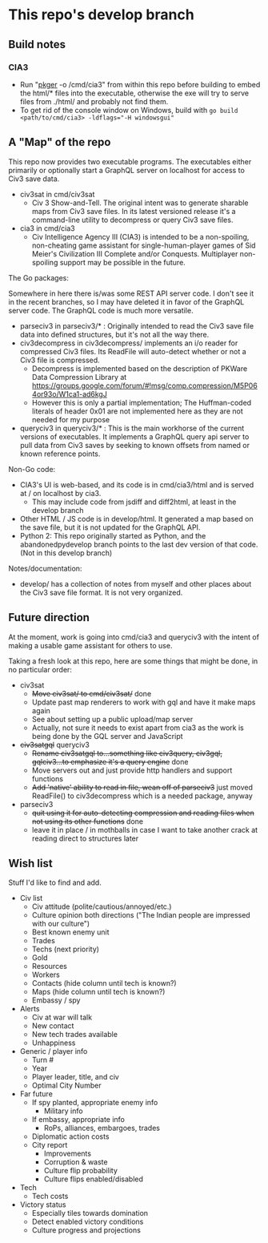 # This repo's develop branch

## Build notes

### CIA3

- Run "[pkger](https://github.com/markbates/pkger) -o /cmd/cia3" from within this repo before building to embed the html/* files into the executable, otherwise the exe will try to serve files from ./html/ and probably not find them.
- To get rid of the console window on Windows, build with `go build <path/to/cmd/cia3> -ldflags="-H windowsgui"`

## A "Map" of the repo

This repo now provides two executable programs. The executables either primarily or optionally start a GraphQL server on localhost for access to Civ3 save data.

- civ3sat in cmd/civ3sat
  - Civ 3 Show-and-Tell. The original intent was to generate sharable maps from Civ3 save files. In its latest versioned release it's a command-line utility to decompress or query Civ3 save files.
- cia3 in cmd/cia3
    - Civ Intelligence Agency III (CIA3) is intended to be a non-spoiling, non-cheating game assistant for single-human-player games of Sid Meier's Civilization III Complete and/or Conquests. Multiplayer non-spoiling support may be possible in the future.

The Go packages:

Somewhere in here there is/was some REST API server code. I don't see it in the recent branches, so I may have deleted it in favor of the GraphQL server code.
The GraphQL code is much more versatile.

- parseciv3 in parseciv3/* : Originally intended to read the Civ3 save file data into defined structures, but it's not all the way there.
- civ3decompress in civ3decompress/ implements an i/o reader for compressed Civ3 files. Its ReadFile will auto-detect whether or not a Civ3 file is compressed.
  - Decompress is implemented based on the description of PKWare Data Compression Library at https://groups.google.com/forum/#!msg/comp.compression/M5P064or93o/W1ca1-ad6kgJ
  - However this is only a partial implementation; The Huffman-coded literals of header 0x01 are not implemented here as they are not needed for my purpose
- queryciv3 in queryciv3/* : This is the main workhorse of the current versions of executables. It implements a GraphQL query api server to pull data from Civ3 saves by seeking to known offsets from named or known reference points.

Non-Go code:

- CIA3's UI is web-based, and its code is in cmd/cia3/html and is served at / on localhost by cia3.
  - This may include code from jsdiff and diff2html, at least in the develop branch
- Other HTML / JS code is in develop/html. It generated a map based on the save file, but it is not updated for the GraphQL API.
- Python 2: This repo originally started as Python, and the abandonedpydevelop branch points to the last dev version of that code. (Not in this develop branch)

Notes/documentation:

- develop/ has a collection of notes from myself and other places about the Civ3 save file format. It is not very organized.

## Future direction

At the moment, work is going into cmd/cia3 and queryciv3 with the intent of making a usable game assistant for others to use.

Taking a fresh look at this repo, here are some things that might be done, in no particular order:

- civ3sat
    - ~~Move civ3sat/ to cmd/civ3sat/~~ done
    - Update past map renderers to work with gql and have it make maps again
    - See about setting up a public upload/map server
    - Actually, not sure it needs to exist apart from cia3 as the work is being done by the GQL server and JavaScript
- ~~civ3satgql~~ queryciv3
    - ~~Rename civ3satgql to...something like civ3query, civ3gql, gqlciv3...to emphasize it's a query engine~~ done
    - Move servers out and just provide http handlers and support functions
    - ~~Add 'native' ability to read in file, wean off of parseciv3~~ just moved ReadFile() to civ3decompress which is a needed package, anyway
- parseciv3
    - ~~quit using it for auto-detecting compression and reading files when not using its other functions~~ done
    - leave it in place / in mothballs in case I want to take another crack at reading direct to structures later

## Wish list

Stuff I'd like to find and add.

- Civ list
    - Civ attitude (polite/cautious/annoyed/etc.)
    - Culture opinion both directions ("The Indian people are impressed with our culture")
    - Best known enemy unit
    - Trades
    - Techs (next priority)
    - Gold
    - Resources
    - Workers
    - Contacts (hide column until tech is known?)
    - Maps (hide column until tech is known?)
    - Embassy / spy
- Alerts
    - Civ at war will talk
    - New contact
    - New tech trades available
    - Unhappiness
- Generic / player info
    - Turn #
    - Year
    - Player leader, title, and civ
    - Optimal City Number
- Far future
    - If spy planted, appropriate enemy info
        - Military info
    - If embassy, appropriate info
        - RoPs, alliances, embargoes, trades
    - Diplomatic action costs
    - City report
        - Improvements
        - Corruption & waste
        - Culture flip probability
        - Culture flips enabled/disabled
- Tech
    - Tech costs
- Victory status
    - Especially tiles towards domination
    - Detect enabled victory conditions
    - Culture progress and projections
